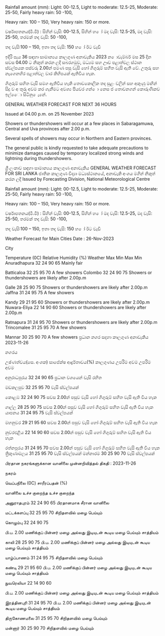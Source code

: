 Rainfall amount (mm): Light: 00-12.5, Light to moderate: 12.5-25, Moderate: 25-50, Fairly heavy rain: 50 -100,

Heavy rain: 100 – 150, Very heavy rain: 150 or more.

වර්ෂාපතනය(මි.මී) : සිහින් වැසි: 00-12.5, සිහින් හ ෝ මද වැසි: 12.5-25, මද වැසි: 25-50, තරමක් තද වැසි: 50 -100,

තද වැසි:100 – 150, ඉතා තද වැසි: 150 හ ෝ ඊට වැඩි

ඉදිරි පැය 36 සඳහා සාමාන්‍යය කාලගුණ අනාවැකිය 2023 න ොවැම්බර් මස 25 දින සවස 04.00 ට නිකුත් කරන ලදි සබරගමුව, මධ්‍යම සහ ඌව පළාත්වල ස්ථාන ස්වල්පයක පස්වරු 2.00න් පමණ පසු වැසි හෝ ගිගුරුම් සහිත වැසි ඇති වේ. උතුරු සහ නැගෙනහිර පළාත්වල වාර කිහිපයක් ඇතිවිය හැක.

ගිගුරුම් සහිත වැසි සමග ඇතිවිය හැකි තොවකොලික තද සුළං වලින් සහ අකුණු මඟින් සිදු ව අ තුරු අවම කර ගැනීමට අවශ්‍ය පියවර ගන් ො නෙස ජ තොවනගන් කොරුණිකව ඉල්ෙො සිටිනු ෙැනේ.

GENERAL WEATHER FORECAST FOR NEXT 36 HOURS

Issued at 04.00 p.m. on 25 November 2023

Showers or thundershowers will occur at a few places in Sabaragamuwa, Central and Uva provinces after 2.00 p.m.

Several spells of showers may occur in Northern and Eastern provinces.

The general public is kindly requested to take adequate precautions to minimize damages caused by temporary localized strong winds and lightning during thundershowers.

ශ්‍රී ලංකාව සඳහා සාමාන්‍යය කාලගුණ අනාවැකිය GENERAL WEATHER FORECAST FOR SRI LANKA ජාතික කාලගුණ විද්‍යා මධ්‍යස්ථානයේ, අනාවැකි අංශය මගින් නිකුත් කරන ලදි Issued by Forecasting Division, National Meteorological Centre

Rainfall amount (mm): Light: 00-12.5, Light to moderate: 12.5-25, Moderate: 25-50, Fairly heavy rain: 50 -100,

Heavy rain: 100 – 150, Very heavy rain: 150 or more.

වර්ෂාපතනය(මි.මී) : සිහින් වැසි: 00-12.5, සිහින් හ ෝ මද වැසි: 12.5-25, මද වැසි: 25-50, තරමක් තද වැසි: 50 -100,

තද වැසි:100 – 150, ඉතා තද වැසි: 150 හ ෝ ඊට වැඩි

Weather Forecast for Main Cities Date : 26-Nov-2023

City

Temperature (0C) Relative Humidity (%) Weather Max Min Max Min Anuradhapura 32 24 90 65 Mainly fair

Batticaloa 32 25 95 70 A few showers Colombo 32 24 90 75 Showers or thundershowers are likely after 2.00p.m

Galle 28 25 90 75 Showers or thundershowers are likely after 2.00p.m Jaffna 31 24 95 75 A few showers

Kandy 29 21 95 60 Showers or thundershowers are likely after 2.00p.m Nuwara-Eliya 22 14 90 60 Showers or thundershowers are likely after 2.00p.m

Ratnapura 31 24 95 70 Showers or thundershowers are likely after 2.00p.m Trincomalee 31 25 95 70 A few showers

Mannar 30 25 90 70 A few showers ප්‍රධාන නගර සදහා කාලගුණ අනාවැකිය 2023-11-26

නගරය

උෂ්ණත්වය(සෙ. අංශක) සාපේක්ෂ ආර්ද්‍රතාවය(%) කාලගුණය උපරිම අවම උපරිම අවම

අනුරාධපුරය 32 24 90 65 ප්‍රධාන වශයෙන් වැසි රහිත

මඩකලපුව 32 25 95 70 වැසි ස්වල්පයක්

කොළඹ 32 24 90 75 සවස 2.00න් පසුව වැසි හෝ ගිගුරුම් සහිත වැසි ඇති විය හැක

ගාල්ල 28 25 90 75 සවස 2.00න් පසුව වැසි හෝ ගිගුරුම් සහිත වැසි ඇති විය හැක යාපනය 31 24 95 75 වැසි ස්වල්පයක්

මහනුවර 29 21 95 60 සවස 2.00න් පසුව වැසි හෝ ගිගුරුම් සහිත වැසි ඇති විය හැක

නුවරඑළිය 22 14 90 60 සවස 2.00න් පසුව වැසි හෝ ගිගුරුම් සහිත වැසි ඇති විය හැක

රත්නපුරය 31 24 95 70 සවස 2.00න් පසුව වැසි හෝ ගිගුරුම් සහිත වැසි ඇති විය හැක ත්‍රිකුණාමලය 31 25 95 70 වැසි ස්වල්පයක් මන්නාරම 30 25 90 70 වැසි ස්වල්පයක්

பிரதான நகரங்களுக்கான வானிலை முன்னறிவித்தல் திகதி : 2023-11-26

நகரம்

வெப்பநிலை (0C) சாரீரப்பதன் (%)

வானிலை உச்ச குறைந்த உச்ச குறைந்த

அனுராதபுரம் 32 24 90 65 பிரதானமாக சீரான வானிலை

மட்டக்களப்பு 32 25 95 70 சிறிதளவில் மழை பெய்யும்

கொழும்பு 32 24 90 75

பி.ப. 2.00 மணிக்குப் பின்னர் மழை அல்லது இடியுடன் கூடிய மழை பெய்யும் சாத்தியம்

காலி 28 25 90 75 பி.ப. 2.00 மணிக்குப் பின்னர் மழை அல்லது இடியுடன் கூடிய மழை பெய்யும் சாத்தியம்

யாழ்ப்பாணம் 31 24 95 75 சிறிதளவில் மழை பெய்யும்

கண்டி 29 21 95 60 பி.ப. 2.00 மணிக்குப் பின்னர் மழை அல்லது இடியுடன் கூடிய மழை பெய்யும் சாத்தியம்

நுவரெலியா 22 14 90 60

பி.ப. 2.00 மணிக்குப் பின்னர் மழை அல்லது இடியுடன் கூடிய மழை பெய்யும் சாத்தியம்

இரத்தினபுரி 31 24 95 70 பி.ப. 2.00 மணிக்குப் பின்னர் மழை அல்லது இடியுடன் கூடிய மழை பெய்யும் சாத்தியம்

திருகோணமலை 31 25 95 70 சிறிதளவில் மழை பெய்யும்

மன்னார் 30 25 90 70 சிறிதளவில் மழை பெய்யும்